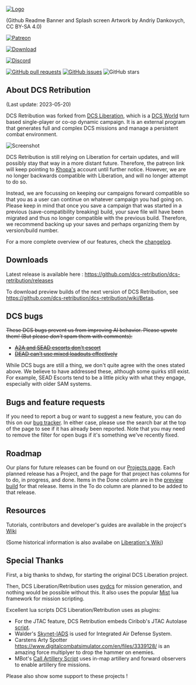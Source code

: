 [![Logo](https://github.com/dcs-retribution/dcs-retribution/raw/main/resources/ui/splash_screen.png)](https://shdwp.github.io/ukraine/)

(Github Readme Banner and Splash screen Artwork by Andriy Dankovych, CC BY-SA 4.0)

[![Patreon](https://img.shields.io/badge/patreon-become%20a%20patron-orange?logo=patreon)](https://patreon.com/dcsliberation)

[![Download](https://img.shields.io/github/downloads/dcs-retribution/dcs-retribution/total?label=Download)](https://github.com/dcs-retribution/dcs-retribution/releases)

[![Discord](https://img.shields.io/discord/1015931619187621999?label=Discord&logo=discord)](https://discord.gg/b4x34Bg4We)

[![GitHub pull requests](https://img.shields.io/github/issues-pr/dcs-retribution/dcs-retribution)](https://github.com/dcs-retribution/dcs-retribution/pulls)
[![GitHub issues](https://img.shields.io/github/issues/dcs-retribution/dcs-retribution)](https://github.com/dcs-retribution/dcs-retribution/issues)
![GitHub stars](https://img.shields.io/github/stars/dcs-retribution/dcs-retribution?style=social)

## About DCS Retribution 
(Last update: 2023-05-20)

DCS Retribution was forked from [DCS Liberation](https://github.com/dcs-liberation/dcs_liberation),
which is a [DCS World](https://www.digitalcombatsimulator.com/en/products/world/) turn based single-player or co-op dynamic campaign. 
It is an external program that generates full and complex DCS missions and manage a persistent combat environment.

![Screenshot](https://user-images.githubusercontent.com/315852/120939254-0b4a9f80-c6cc-11eb-82f5-ce3f8d714bfe.png)

DCS Retribution is still relying on Liberation for certain updates,
and will possibly stay that way in a more distant future. Therefore,
the patreon link will keep pointing to [Khopa's](https://github.com/Khopa) account until further notice.
However, we are no longer backwards compatible with Liberation, and will no longer attempt to do so.

Instead, we are focussing on keeping our campaigns forward compatible so that you as a user
can continue on whatever campaign you had going on.
Please keep in mind that once you save a campaign that was started
in a previous (save-compatibility breaking) build, your save file
will have been migrated and thus no longer compatible with the previous build.
Therefore, we recommend backing up your saves and perhaps organizing them by version/build number.

For a more complete overview of our features, check the
[changelog](https://github.com/dcs-retribution/dcs-retribution/blob/main/changelog.md).

## Downloads

Latest release is available here : https://github.com/dcs-retribution/dcs-retribution/releases

To download preview builds of the next version of DCS Retribution, see https://github.com/dcs-retribution/dcs-retribution/wiki/Betas.

## DCS bugs

~~These DCS bugs prevent us from improving AI behavior. Please upvote them! (But please
_don't_ spam them with comments):~~

* ~~[A2A and SEAD escorts don't escort](https://forums.eagle.ru/topic/251798-options-for-alternate-ai-escort-behavior/?tab=comments#comment-4668033)~~
* ~~[DEAD can't use mixed loadouts effectively](https://forums.eagle.ru/topic/271941-ai-rtbs-after-firing-decoys-despite-full-load-of-bombs/)~~

While DCS bugs are still a thing, we don't quite agree with the ones stated above.
We believe to have addressed these, although some quirks still exist.
For example, SEAD Escorts tend to be a little picky with what they engage,
especially with older SAM systems.

## Bugs and feature requests

If you need to report a bug or want to suggest a new feature, you can do this on our 
[bug tracker](https://github.com/dcs-retribution/dcs-retribution/issues).
In either case, please use the search bar at the top of the page to see if it has already been reported.
Note that you may need to remove the filter for open bugs if it's something we've recently fixed.

## Roadmap

Our plans for future releases can be found on our
[Projects page](https://github.com/dcs-retribution/dcs-retribution/projects).
Each planned release has a Project, and the page for that project has columns for to do,
in progress, and done. Items in the Done column are in the
[preview build](https://github.com/dcs-retribution/dcs-retribution/wiki/Betas)
for that release. Items in the To do column are planned to be added to that release.

## Resources

Tutorials, contributors and developer's guides are available in the project's
[Wiki](https://github.com/dcs-retribution/dcs-retribution/wiki/)

(Some historical information is also availabe on
[Liberation's Wiki](https://github.com/dcs-liberation/dcs_liberation/wiki/))

## Special Thanks

First, a big thanks to shdwp, for starting the original DCS Liberation project. 

Then, DCS Liberation/Retribution uses [pydcs](https://github.com/pydcs/dcs) for mission generation, and nothing would be possible without this.
It also uses the popular [Mist](https://github.com/mrSkortch/MissionScriptingTools) lua framework for mission scripting.

Excellent lua scripts DCS Liberation/Retribution uses as plugins:

* For the JTAC feature, DCS Retribution embeds Ciribob's JTAC Autolase [script](https://github.com/ciribob/DCS-JTACAutoLaze).
* Walder's [Skynet-IADS](https://github.com/walder/Skynet-IADS) is used for Integrated Air Defense System.
* Carstens Arty Spotter https://www.digitalcombatsimulator.com/en/files/3339128/ is an amazing force multiplyer to drop the hammer on enemies.
* MBot's [Call Artillery Script](https://forum.dcs.world/topic/310506-call-artillery-script/) uses in-map artillery and forward observers to enable artillery fire missions.

Please also show some support to these projects ! 
